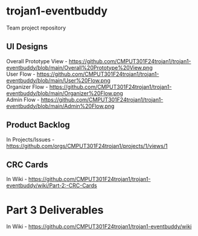 # trojan1-eventbuddy
Team project repository


## UI Designs
Overall Prototype View - https://github.com/CMPUT301F24trojan1/trojan1-eventbuddy/blob/main/Overall%20Prototype%20View.png<br>
User Flow - https://github.com/CMPUT301F24trojan1/trojan1-eventbuddy/blob/main/User%20Flow.png<br>
Organizer Flow - https://github.com/CMPUT301F24trojan1/trojan1-eventbuddy/blob/main/Organizer%20Flow.png<br>
Admin Flow - https://github.com/CMPUT301F24trojan1/trojan1-eventbuddy/blob/main/Admin%20Flow.png<br>

## Product Backlog
In Projects/Issues - https://github.com/orgs/CMPUT301F24trojan1/projects/1/views/1

## CRC Cards
In Wiki - https://github.com/CMPUT301F24trojan1/trojan1-eventbuddy/wiki/Part-2:-CRC-Cards


# Part 3 Deliverables
In Wiki - https://github.com/CMPUT301F24trojan1/trojan1-eventbuddy/wiki
